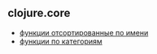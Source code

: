 ## clojure.core

* [функции отсортированные по имени](https://clojuredocs.org/clojure.core)
* [функции по категориям](https://clojuredocs.org/quickref)

